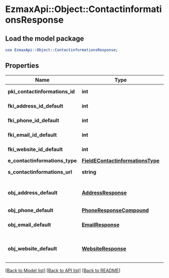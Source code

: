 # EzmaxApi::Object::ContactinformationsResponse

## Load the model package
```perl
use EzmaxApi::Object::ContactinformationsResponse;
```

## Properties
Name | Type | Description | Notes
------------ | ------------- | ------------- | -------------
**pki_contactinformations_id** | **int** | The unique ID of the Contactinformations | 
**fki_address_id_default** | **int** | The unique ID of the Address | [optional] 
**fki_phone_id_default** | **int** | The unique ID of the Phone. | [optional] 
**fki_email_id_default** | **int** | The unique ID of the Email | [optional] 
**fki_website_id_default** | **int** | The unique ID of the Website Default | [optional] 
**e_contactinformations_type** | [**FieldEContactinformationsType**](FieldEContactinformationsType.md) |  | 
**s_contactinformations_url** | **string** | The url of the Contactinformations | [optional] 
**obj_address_default** | [**AddressResponse**](AddressResponse.md) | An Address Object and children to create a complete structure | [optional] 
**obj_phone_default** | [**PhoneResponseCompound**](PhoneResponseCompound.md) |  | [optional] 
**obj_email_default** | [**EmailResponse**](EmailResponse.md) | An Email Object and children to create a complete structure | [optional] 
**obj_website_default** | [**WebsiteResponse**](WebsiteResponse.md) | A Website Object and children to create a complete structure | [optional] 

[[Back to Model list]](../README.md#documentation-for-models) [[Back to API list]](../README.md#documentation-for-api-endpoints) [[Back to README]](../README.md)


